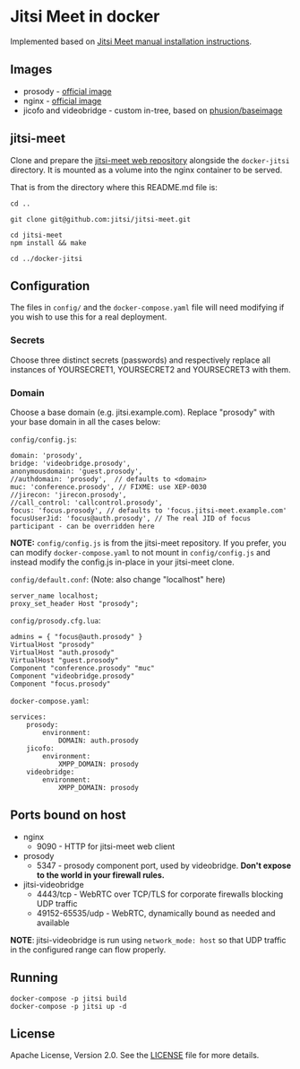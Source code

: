# Jitsi Meet in docker

Implemented based on [Jitsi Meet manual installation instructions](https://jitsi.github.io/handbook/docs/devops-guide/devops-guide-manual).

## Images

* prosody - [official image](https://hub.docker.com/r/prosody/prosody/)
* nginx - [official image](https://hub.docker.com/_/nginx/)
* jicofo and videobridge - custom in-tree, based on [phusion/baseimage](https://github.com/phusion/baseimage-docker)

## jitsi-meet

Clone and prepare the [jitsi-meet web repository](https://github.com/jitsi/jitsi-meet) alongside the `docker-jitsi` directory. It is mounted as a volume into the nginx container to be served.

That is from the directory where this README.md file is:
```
cd ..

git clone git@github.com:jitsi/jitsi-meet.git

cd jitsi-meet
npm install && make

cd ../docker-jitsi
```

## Configuration

The files in `config/` and the `docker-compose.yaml` file will need modifying if you wish to use this for a real deployment.

### Secrets

Choose three distinct secrets (passwords) and respectively replace all instances of YOURSECRET1, YOURSECRET2 and YOURSECRET3 with them.

### Domain

Choose a base domain (e.g. jitsi.example.com). Replace "prosody" with your base domain in all the cases below:

`config/config.js`:
```
domain: 'prosody',
bridge: 'videobridge.prosody',
anonymousdomain: 'guest.prosody',
//authdomain: 'prosody',  // defaults to <domain>
muc: 'conference.prosody', // FIXME: use XEP-0030
//jirecon: 'jirecon.prosody',
//call_control: 'callcontrol.prosody',
focus: 'focus.prosody', // defaults to 'focus.jitsi-meet.example.com'
focusUserJid: 'focus@auth.prosody', // The real JID of focus participant - can be overridden here
```
**NOTE:** `config/config.js` is from the jitsi-meet repository. If you prefer, you can modify `docker-compose.yaml` to not mount in `config/config.js` and instead modify the config.js in-place in your jitsi-meet clone.

`config/default.conf`:
(Note: also change "localhost" here)
```
server_name localhost;
proxy_set_header Host "prosody";
```

`config/prosody.cfg.lua`:
```
admins = { "focus@auth.prosody" }
VirtualHost "prosody"
VirtualHost "auth.prosody"
VirtualHost "guest.prosody"
Component "conference.prosody" "muc"
Component "videobridge.prosody"
Component "focus.prosody"
```

`docker-compose.yaml`:
```
services:
    prosody:
        environment:
            DOMAIN: auth.prosody
    jicofo:
        environment:
            XMPP_DOMAIN: prosody
    videobridge:
        environment:
            XMPP_DOMAIN: prosody
```

## Ports bound on host

* nginx
    * 9090 - HTTP for jitsi-meet web client
* prosody
    * 5347 - prosody component port, used by videobridge. **Don't expose to the world in your firewall rules.**
* jitsi-videobridge
    * 4443/tcp - WebRTC over TCP/TLS for corporate firewalls blocking UDP traffic
    * 49152-65535/udp - WebRTC, dynamically bound as needed and available

**NOTE**: jitsi-videobridge is run using `network_mode: host` so that UDP traffic in the configured range can flow properly.

## Running

```
docker-compose -p jitsi build
docker-compose -p jitsi up -d
```

## License

Apache License, Version 2.0. See the [LICENSE](https://github.com/matrix-org/docker-jitsi/blob/master/LICENSE) file for more details.
